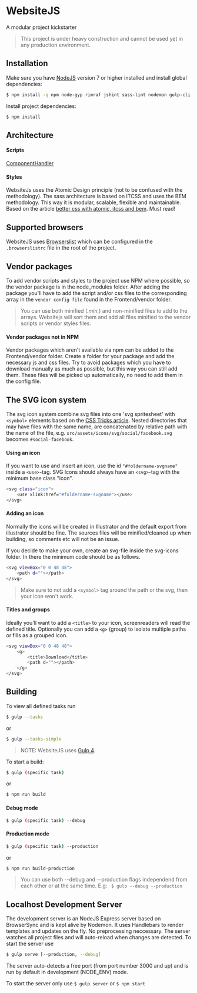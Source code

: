 # WebsiteJS
A modular project kickstarter


 > This project is under heavy construction and cannot be used yet in any production environment.

 ## Installation
 Make sure you have [NodeJS](http://nodejs.org) version 7 or higher installed and
 install global dependencies:
 ```sh
 $ npm install -g npm node-gyp rimraf jshint sass-lint nodemon gulp-cli jasmine
 ```

 Install project dependencies:
```sh
$ npm install 
```

## Architecture

#### Scripts
[ComponentHandler](./Frontend/readme/componenthandler.md)

#### Styles
WebsiteJs uses the Atomic Design principle (not to be confused with the methodology). The sass architecture is based on ITCSS and uses the BEM methodology.
This way it is modular, scalable, flexible and maintainable. Based on the article [better css with atomic, itcss and bem](https://www.silverstripe.org/blog/better-css-putting-it-together-with-atomic-itcss-and-bem/). Must read!

## Supported browsers
WebsiteJS uses [Browserslist](https://github.com/ai/browserslist) which can be configured in the `.browserslistrc` file in the root of the project.

## Vendor packages
To add vendor scripts and styles to the project use NPM where possible, so the vendor package is in the node_modules folder.
After adding the package you'll have to add the script and/or css files to the corresponding array in the `vendor config file` found in the Frontend/vendor folder.

 > You can use both minified (*.min.*) and non-minified files to add to the arrays. Websitejs will sort them and add all files minified to the vendor scripts or vendor styles files.

#### Vendor packages not in NPM
Vendor packages which aren't available via npm can be added to the Frontend/vendor folder. Create a folder for your package and add the necessary js and css files.
Try to avoid packages which you have to download manually as much as possible, but this way you can still add them. These files will be picked up automatically, no need to add them in the config file.

## The SVG icon system
The svg icon system combine svg files into one 'svg spritesheet' with `<symbol>` elements based on the [CSS Tricks article](http://css-tricks.com/svg-symbol-good-choice-icons/). Nested directories that may have files with the same name, are concatenated by relative path with the name of the file, e.g. `src/assets/icons/svg/social/facebook.svg` becomes `#social-facebook`.

#### Using an icon
If you want to use and insert an icon, use the id ```"#foldername-svgname"``` inside a ```<use>```-tag. SVG Icons should always have an ```<svg>```-tag with the minimum base class "icon".
```sh
<svg class="icon">
    <use xlink:href="#foldername-svgname"></use>
</svg>
```

#### Adding an icon
Normally the icons will be created in Illustrator and the default export from illustrator should be fine. The sources files will be minified/cleaned up when building, so comments etc will not be an issue.

If you decide to make your own, create an svg-file inside the svg-icons folder. In there the minimum code should be as follows.
```sh
<svg viewBox="0 0 48 48">
    <path d=""></path>
</svg>
```
 > Make sure to not add a ```<symbol>``` tag around the path or the svg, then your icon won't work.

#### Titles and groups
Ideally you'll want to add a ```<title>``` to your icon, screenreaders will read the defined title.
Optionally you can add a ```<g>``` (group) to isolate multiple paths or fills as a grouped icon.
```sh
<svg viewBox="0 0 48 48">
    <g>
        <title>Download</title>
        <path d=""></path>
    </g>
</svg>
```

## Building
To view all defined tasks run
```sh
$ gulp --tasks
```
or
```sh
$ gulp --tasks-simple
```
 > NOTE: WebsiteJS uses [Gulp 4](https://github.com/gulpjs/gulp/tree/4.0).

To start a build:

```sh
$ gulp (specific task)
```
or
```sh
$ npm run build
```
#### Debug mode
```sh
$ gulp (specific task) --debug
```
#### Production mode
```sh
$ gulp (specific task) --production
```
or
```sh
$ npm run build-production
```
 > You can use both --debug and --production flags independend from each other or at the same time. E.g: ``` $ gulp --debug --production```

## Localhost Development Server
The development server is an NodeJS Express server based on BrowserSync and is kept alive by Nodemon.
It uses Handlebars to render templates and updates on the fly. No preprocessing neccessary.
The server watches all project files and will auto-reload when changes are detected.
To start the server use
```sh
$ gulp serve [--production, --debug]
``` 
The server auto-detects a free port (from port number 3000 and up) and is run by default in development (NODE_ENV) mode.

To start the server only use ```$ gulp server``` or ```$ npm start```


<!-- ## Jasmine testing
To start unit tests run
```sh
$ npm test
``` -->
